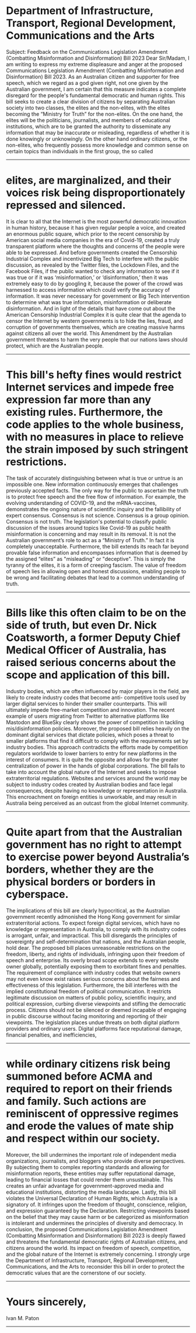 # Department of Infrastructure, Transport, Regional Development, Communications and the Arts
 Subject: Feedback on the Communications Legislation Amendment (Combatting Misinformation and Disinformation) Bill 2023
 Dear Sir/Madam,
 I am writing to express my extreme displeasure and anger at the proposed Communications Legislation Amendment (Combatting Misinformation and Disinformation) Bill 2023. 
 As an Australian citizen and supporter for free speech, which we regard as a god given right, not one given by the Australian government, I am certain that this measure indicates a complete disregard for the people's fundamental democratic and human rights. 
 This bill seeks to create a clear division of citizens by separating Australian society into two classes, the elites and the non-elites, with the elites becoming the “Ministry for Truth” for the non-elites. 
 On the one hand, the elites will be the politicians, journalists, and members of educational institutions, which are to be granted the authority to disseminate any information that may be inaccurate or misleading, regardless of whether it is done knowingly or unknowingly. 
 On the other hand ordinary citizens, or the non-elites, who frequently possess more knowledge and common sense on certain topics than individuals in the first group, the so called


-----

# elites, are marginalized, and their voices risk being disproportionately repressed and silenced. 
 It is clear to all that the Internet is the most powerful democratic innovation in human history, because it has given regular people a voice, and created an enormous public square, which prior to the recent censorship by American social media companies in the era of Covid-19, created a truly transparent platform where the thoughts and concerns of the people were able to be expressed. 
 And before governments created the Censorship Industrial Complex and incentivized Big Tech to interfere with the public discussion, as revealed by the Twitter files, the Lockdown Files, and the Facebook Files, if the public wanted to check any information to see if it was true or if it was ‘misinformation,’ or ‘disinformation,’ then it was extremely easy to do by googling it, because the power of the crowd was harnessed to access information which could verify the accuracy of information. 
 It was never necessary for government or Big Tech intervention to determine what was true information, misinformation or deliberate disinformation. And in light of the details that have come out about the American Censorship Industrial Complex it is quite clear that the agenda to censor the Internet by western governments is to hide the lies, fraud, and corruption of governments themselves, which are creating massive harms against citizens all over the world. 
 This Amendment by the Australian government threatens to harm the very people that our nations laws should protect, which are the Australian people. 


-----

# This bill's hefty fines would restrict Internet services and impede free expression far more than any existing rules. Furthermore, the code applies to the whole business, with no measures in place to relieve the strain imposed by such stringent restrictions.
 The task of accurately distinguishing between what is true or untrue is an impossible one. New information continuously emerges that challenges previously accepted facts. The only way for the public to ascertain the truth is to protect free speech and the free flow of information. 
 For example, the evolving understanding of COVID-19, and the mRNA-vaccines, demonstrates the ongoing nature of scientific inquiry and the fallibility of expert consensus. Consensus is not science. Consensus is a group opinion. Consensus is not truth. 
 The legislation's potential to classify public discussion of the issues around topics like Covid-19 as public health misinformation is concerning and may result in its removal. It is not the Australian government’s role to act as a “Ministry of Truth.” In fact it is completely unacceptable. 
 Furthermore, the bill extends its reach far beyond provable false information and encompasses information that is deemed by the assigned “elites” as "misleading" or "deceptive". This is simply the tyranny of the elites, it is a form of creeping fascism. 
 The value of freedom of speech lies in allowing open and honest discussions, enabling people to be wrong and facilitating debates that lead to a common understanding of truth. 


-----

# Bills like this often claim to be on the side of truth, but even Dr. Nick Coatsworth, a former Deputy Chief Medical Officer of Australia, has raised serious concerns about the scope and application of this bill.
 Industry bodies, which are often influenced by major players in the field, are likely to create industry codes that become anti- competitive tools used by larger digital services to hinder their smaller counterparts. This will ultimately impede free-market competition and innovation. The recent example of users migrating from Twitter to alternative platforms like Mastodon and BlueSky clearly shows the power of competition in tackling mis/disinformation policies.
 Moreover, the proposed bill relies heavily on the dominant digital services that dictate policies, which poses a threat to smaller platforms that find it difficult to comply with the requirements set by industry bodies. This approach contradicts the efforts made by competition regulators worldwide to lower barriers to entry for new platforms in the interest of consumers. It is quite the opposite and allows for the greater centralization of power in the hands of global corporations. 
 The bill fails to take into account the global nature of the Internet and seeks to impose extraterritorial regulations. Websites and services around the world may be subject to industry codes created by Australian bodies and face legal consequences, despite having no knowledge or representation in Australia. This encroachment on foreign entities is unworkable, and may result in Australia being perceived as an outcast from the global Internet community. 


-----

# Quite apart from that the Australian government has no right to attempt to exercise power beyond Australia’s borders, whether they are the physical borders or borders in cyberspace. 
 The implications of this bill are clearly hypocritical, as the Australian government recently admonished the Hong Kong government for similar extraterritorial actions. To expect foreign digital services, which have no knowledge or representation in Australia, to comply with its industry codes is arrogant, unfair, and impractical. This bill disregards the principles of sovereignty and self-determination that nations, and the Australian people, hold dear.
 The proposed bill places unreasonable restrictions on the freedom, liberty, and rights of individuals, infringing upon their freedom of speech and enterprise. Its overly broad scope extends to every website owner globally, potentially exposing them to exorbitant fines and penalties. The requirement of compliance with industry codes that website owners may not even know exist raises serious concerns about the fairness and effectiveness of this legislation.
 Furthermore, the bill interferes with the implied constitutional freedom of political communication. It restricts legitimate discussion on matters of public policy, scientific inquiry, and political expression, curbing diverse viewpoints and stifling the democratic process. Citizens should not be silenced or deemed incapable of engaging in public discourse without facing monitoring and reporting of their viewpoints.
 The legislation places undue threats on both digital platform providers and ordinary users. Digital platforms face reputational damage, financial penalties, and inefficiencies,


-----

# while ordinary citizens risk being summoned before ACMA and required to report on their friends and family. Such actions are reminiscent of oppressive regimes and erode the values of mate ship and respect within our society.
 Moreover, the bill undermines the important role of independent media organizations, journalists, and bloggers who provide diverse perspectives. By subjecting them to complex reporting standards and allowing for misinformation reports, these entities may suffer reputational damage, leading to financial losses that could render them unsustainable. This creates an unfair advantage for government-approved media and educational institutions, distorting the media landscape.
 Lastly, this bill violates the Universal Declaration of Human Rights, which Australia is a signatory of. It infringes upon the freedom of thought, conscience, religion, and expression guaranteed by the Declaration. Restricting viewpoints based on the belief that they may cause harm or be categorized as misinformation is intolerant and undermines the principles of diversity and democracy.
 In conclusion, the proposed Communications Legislation Amendment (Combatting Misinformation and Disinformation) Bill 2023 is deeply flawed and threatens the fundamental democratic rights of Australian citizens, and citizens around the world. Its impact on freedom of speech, competition, and the global nature of the Internet is extremely concerning. 
 I strongly urge the Department of Infrastructure, Transport, Regional Development, Communications, and the Arts to reconsider this bill in order to protect the democratic values that are the cornerstone of our society.


-----

# Yours sincerely,
 Ivan M. Paton 


-----

